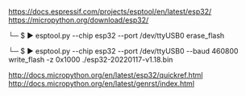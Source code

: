 https://docs.espressif.com/projects/esptool/en/latest/esp32/
https://micropython.org/download/esp32/

└─ $ ▶ esptool.py --chip esp32 --port /dev/ttyUSB0 erase_flash


└─ $ ▶ esptool.py --chip esp32 --port /dev/ttyUSB0 --baud 460800 write_flash -z 0x1000  ./esp32-20220117-v1.18.bin 


http://docs.micropython.org/en/latest/esp32/quickref.html
http://docs.micropython.org/en/latest/genrst/index.html